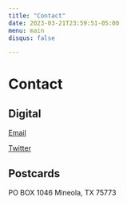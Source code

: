 ```yaml
---
title: "Contact"
date: 2023-03-21T23:59:51-05:00
menu: main
disqus: false

---
```

# Contact

## Digital

[Email](mailto:melinda.wyers@gmail.com) 

[Twitter](https://twitter.com/jetgirlart) 


## Postcards

PO BOX 1046
Mineola, TX 75773